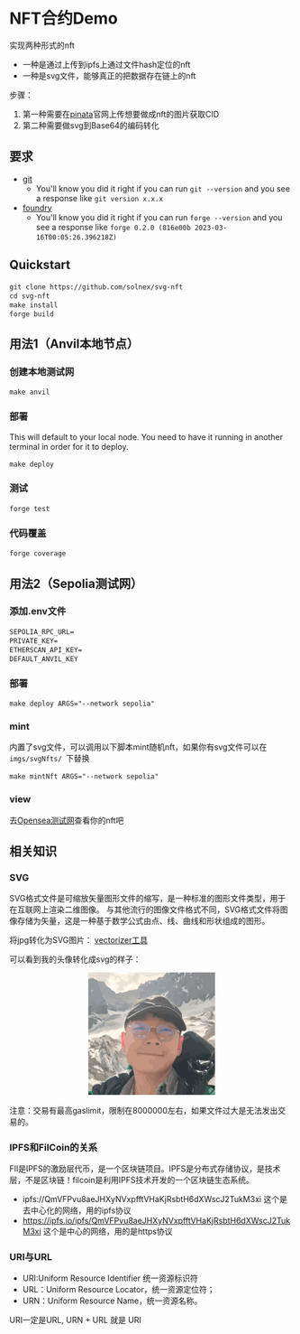 # NFT合约Demo

实现两种形式的nft
- 一种是通过上传到ipfs上通过文件hash定位的nft
- 一种是svg文件，能够真正的把数据存在链上的nft

步骤：
1. 第一种需要在[pinata](https://www.pinata.cloud/)官网上传想要做成nft的图片获取CID
2. 第二种需要做svg到Base64的编码转化


## 要求
- [git](https://git-scm.com/book/en/v2/Getting-Started-Installing-Git)
  - You'll know you did it right if you can run `git --version` and you see a response like `git version x.x.x`
- [foundry](https://getfoundry.sh/)
  - You'll know you did it right if you can run `forge --version` and you see a response like `forge 0.2.0 (816e00b 2023-03-16T00:05:26.396218Z)`
 
## Quickstart
```
git clone https://github.com/solnex/svg-nft
cd svg-nft
make install
forge build
```

## 用法1（Anvil本地节点）

### 创建本地测试网

```
make anvil
```

### 部署
This will default to your local node. You need to have it running in another terminal in order for it to deploy.

```
make deploy
```
### 测试 
```
forge test
```
### 代码覆盖 
```
forge coverage
```

## 用法2（Sepolia测试网）
### 添加.env文件
```
SEPOLIA_RPC_URL=
PRIVATE_KEY=
ETHERSCAN_API_KEY=
DEFAULT_ANVIL_KEY
```
### 部署
``` 
make deploy ARGS="--network sepolia"
```
### mint
内置了svg文件，可以调用以下脚本mint随机nft，如果你有svg文件可以在`imgs/svgNfts/ `下替换
```
make mintNft ARGS="--network sepolia"
```

### view

去[Opensea测试网](https://testnets.opensea.io/zh-CN)查看你的nft吧

## 相关知识
### SVG
SVG格式文件是可缩放矢量图形文件的缩写，是一种标准的图形文件类型，用于在互联网上渲染二维图像。 与其他流行的图像文件格式不同，SVG格式文件将图像存储为矢量，这是一种基于数学公式由点、线、曲线和形状组成的图形。

将jpg转化为SVG图片：
[vectorizer工具](https://vectorizer.ai/?utm_source=appinn.com)

可以看到我的头像转化成svg的样子：
<br/>
<p align="center">
<img src="./imgs/me.svg" width="225" alt="uri&url">
<br/>

注意：交易有最高gaslimit，限制在8000000左右，如果文件过大是无法发出交易的。

### IPFS和FilCoin的关系
FIl是IPFS的激励层代币，是一个区块链项目。IPFS是分布式存储协议，是技术层，不是区块链！filcoin是利用IPFS技术开发的一个区块链生态系统。

- ipfs://QmVFPvu8aeJHXyNVxpfftVHaKjRsbtH6dXWscJ2TukM3xi 这个是去中心化的网络，用的ipfs协议 
- https://ipfs.io/ipfs/QmVFPvu8aeJHXyNVxpfftVHaKjRsbtH6dXWscJ2TukM3xi 
  这个是中心的网络，用的是https协议
### URI与URL
- URI:Uniform Resource Identifier 统一资源标识符
- URL：Uniform Resource Locator，统一资源定位符；
- URN：Uniform Resource Name，统一资源名称。


 URI一定是URL,  URN + URL 就是 URI